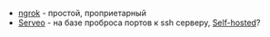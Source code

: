 - [ngrok](https://ngrok.com/) - простой, проприетарный
- [Serveo](https://serveo.net/) - на базе проброса портов к ssh серверу, [Self-hosted](https://hub.docker.com/r/taichunmin/serveo-server)?